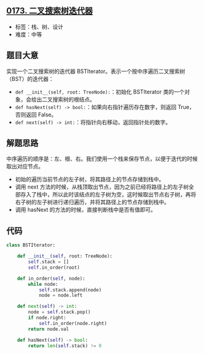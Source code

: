 ## [0173. 二叉搜索树迭代器](https://leetcode-cn.com/problems/binary-search-tree-iterator/)

- 标签：栈、树、设计
- 难度：中等

## 题目大意

实现一个二叉搜索树的迭代器 BSTIterator。表示一个按中序遍历二叉搜索树（BST）的迭代器：

- `def __init__(self, root: TreeNode):`：初始化 BSTIterator 类的一个对象，会给出二叉搜索树的根结点。
- `def hasNext(self) -> bool:`：如果向右指针遍历存在数字，则返回 True，否则返回 False。
- `def next(self) -> int:`：将指针向右移动，返回指针处的数字。

## 解题思路

中序遍历的顺序是：左、根、右。我们使用一个栈来保存节点，以便于迭代的时候取出对应节点。

- 初始的遍历当前节点的左子树，将其路径上的节点存储到栈中。
- 调用 next 方法的时候，从栈顶取出节点，因为之前已经将路径上的左子树全部存入了栈中，所以此时该结点的左子树为空，这时候取出节点右子树，再将右子树的左子树进行递归遍历，并将其路径上的节点存储到栈中。
- 调用 hasNext 的方法的时候，直接判断栈中是否有值即可。

## 代码

```Python
class BSTIterator:

    def __init__(self, root: TreeNode):
        self.stack = []
        self.in_order(root)

    def in_order(self, node):
        while node:
            self.stack.append(node)
            node = node.left

    def next(self) -> int:
        node = self.stack.pop()
        if node.right:
            self.in_order(node.right)
        return node.val

    def hasNext(self) -> bool:
        return len(self.stack) != 0
```

